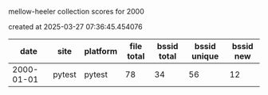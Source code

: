 mellow-heeler collection scores for 2000

created at 2025-03-27 07:36:45.454076

|date|site|platform|file total|bssid total|bssid unique|bssid new|
|--|--|--|--|--|--|--|
|2000-01-01|pytest|pytest|78|34|56|12|
